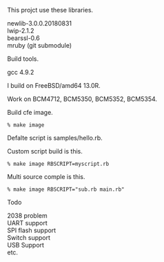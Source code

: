 This projct use these libraries.

newlib-3.0.0.20180831  
lwip-2.1.2  
bearssl-0.6  
mruby (git submodule)  

Build tools.  

gcc 4.9.2 

I build on FreeBSD/amd64 13.0R. 

Work on BCM4712, BCM5350, BCM5352, BCM5354. 

Build cfe image.  

```
% make image
```

Defalte script is samples/hello.rb.  

Custom script build is this.  

```
% make image RBSCRIPT=myscript.rb
```

Multi source comple is this. 

```
% make image RBSCRIPT="sub.rb main.rb"
```

Todo  

2038 problem  
UART support  
SPI flash support  
Switch support  
USB Support  
etc.  
